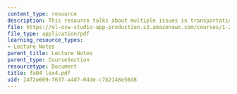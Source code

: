 ```yaml
---
content_type: resource
description: This resource talks about multiple issues in transportation.
file: https://ol-ocw-studio-app-production.s3.amazonaws.com/courses/1-221j-transportation-systems-fall-2004/14f2e669f637a4d704dec7b2148e56d8_fa04_lex4.pdf
file_type: application/pdf
learning_resource_types:
- Lecture Notes
parent_title: Lecture Notes
parent_type: CourseSection
resourcetype: Document
title: fa04_lex4.pdf
uid: 14f2e669-f637-a4d7-04de-c7b2148e56d8
---
```


